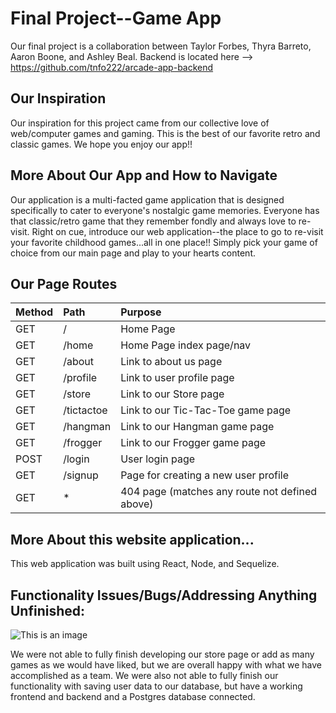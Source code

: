 # Final Project--Game App

Our final project is a collaboration between Taylor Forbes, Thyra Barreto, Aaron Boone, and Ashley Beal. 
Backend is located here --> https://github.com/tnfo222/arcade-app-backend 

## Our Inspiration

Our inspiration for this project came from our collective love of web/computer games and gaming.  This is the best of our favorite retro and classic games.  We hope you enjoy our app!!


## More About Our App and How to Navigate

Our application is a multi-facted game application that is designed specifically to cater to everyone's nostalgic game memories.  Everyone has that classic/retro game that they remember fondly and always love to re-visit.  Right on cue, introduce our web application--the place to go to re-visit your favorite childhood games...all in one place!!  Simply pick your game of choice from our main page and play to your hearts content.
## Our Page Routes

| Method        | Path                           | Purpose                                          |
| :------------ | :--------------------------    | :----------------------------------------------- |        
| GET           | /                              | Home Page                                        |
| GET           | /home                          | Home Page index page/nav                         |
| GET           | /about                         | Link to about us page                            |
| GET           | /profile                       | Link to user profile page                        |
| GET           | /store                         | Link to our Store page                           |
| GET           | /tictactoe                     | Link to our Tic-Tac-Toe game page                |
| GET           | /hangman                       | Link to our Hangman game page                    |
| GET           | /frogger                       | Link to our Frogger game page                    |
| POST          | /login                         | User login page                                  |
| GET           | /signup                        | Page for creating a new user profile             | 
| GET           | *                              | 404 page (matches any route not defined above)   |



## More About this website application...
This web application was built using React, Node, and Sequelize.
## Functionality Issues/Bugs/Addressing Anything Unfinished:
![This is an image](https://encrypted-tbn0.gstatic.com/images?q=tbn:ANd9GcQ6umsqQkLMdf5QxPkIGR0dH_wegJVc0o-xog&usqp=CAU)

We were not able to fully finish developing our store page or add as many games as we would have liked, but we are overall happy with what we have accomplished as a team. We were also not able to fully finish our functionality with saving user data to our database, but have a working frontend and backend and a Postgres database connected.
